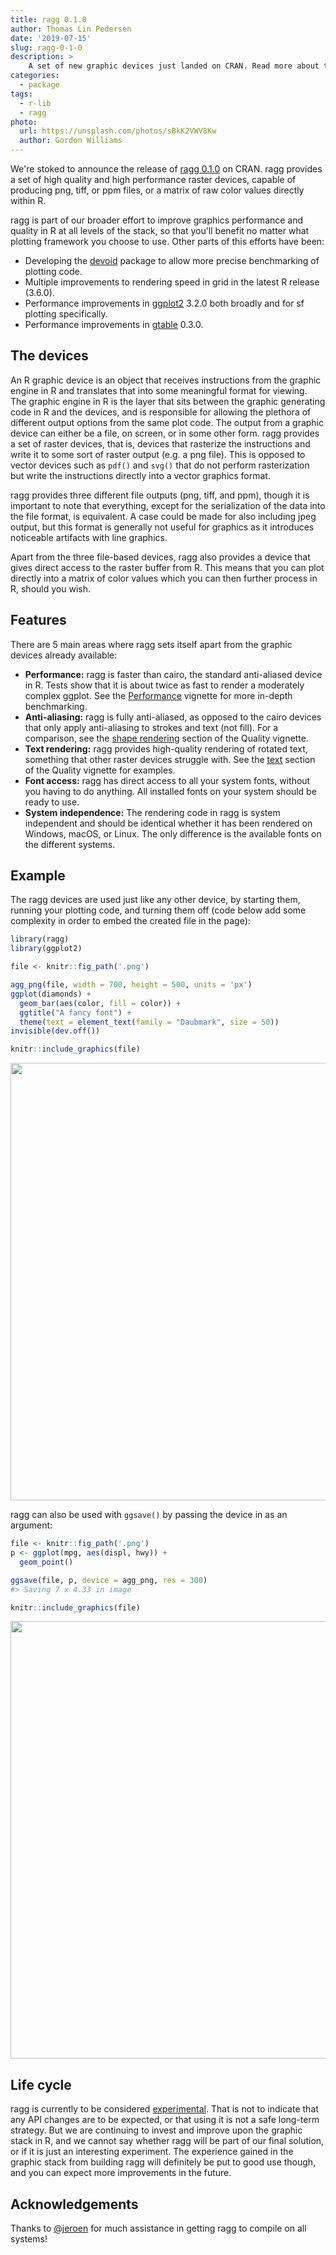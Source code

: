 ```yaml
---
title: ragg 0.1.0
author: Thomas Lin Pedersen
date: '2019-07-15'
slug: ragg-0-1-0
description: >
    A set of new graphic devices just landed on CRAN. Read more about the ragg package here.
categories:
  - package
tags:
  - r-lib
  - ragg
photo:
  url: https://unsplash.com/photos/sBkK2VWV8Kw
  author: Gordon Williams
---
```




We're stoked to announce the release of [ragg 0.1.0](https://ragg.r-lib.org) on CRAN. ragg provides a set of high quality and high performance raster devices, capable of producing png, tiff, or ppm files, or a matrix of raw color values directly within R.

ragg is part of our broader effort to improve graphics performance and quality in R at all levels of the stack, so that you'll benefit no matter what plotting framework you choose to use. Other parts of this efforts have been:

- Developing the [devoid](https://github.com/r-lib/devoid) package to allow more precise benchmarking of plotting code.
- Multiple improvements to rendering speed in grid in the latest R release (3.6.0).
- Performance improvements in [ggplot2](https://ggplot2.tidyverse.org) 3.2.0 both broadly and for sf plotting specifically.
- Performance improvements in [gtable](https://gtable.r-lib.com) 0.3.0.

## The devices
An R graphic device is an object that receives instructions from the graphic engine in R and translates that into some meaningful format for viewing. The graphic engine in R is the layer that sits between the graphic generating code in R and the devices, and is responsible for allowing the plethora of different output options from the same plot code. The output from a graphic device can either be a file, on screen, or in some other form. ragg provides a set of raster devices, that is, devices that rasterize the instructions and write it to some sort of raster output (e.g. a png file). This is opposed to vector devices such as `pdf()` and `svg()` that do not perform rasterization but write the instructions directly into a vector graphics format.

ragg provides three different file outputs (png, tiff, and ppm), though it is important to note that everything, except for the serialization of the data into the file format, is equivalent. A case could be made for also including jpeg output, but this format is generally not useful for graphics as it introduces noticeable artifacts with line graphics.

Apart from the three file-based devices, ragg also provides a device that gives direct access to the raster buffer from R. This means that you can plot directly into a matrix of color values which you can then further process in R, should you wish.

## Features
There are 5 main areas where ragg sets itself apart from the graphic devices already available:

- **Performance:** ragg is faster than cairo, the standard anti-aliased device in R. Tests show that it is about twice as fast to render a moderately complex ggplot. See the
[Performance](https://ragg.r-lib.org/articles/ragg_performance.html) vignette for more in-depth benchmarking.
- **Anti-aliasing:** ragg is fully anti-aliased, as opposed to the cairo devices that only apply anti-aliasing to strokes and text (not fill). For a comparison, see the [shape rendering](https://ragg.r-lib.org/articles/ragg_quality.html#shape-rendering) section of the Quality vignette.
- **Text rendering:** ragg provides high-quality rendering of rotated text, something that other raster devices struggle with. See the [text](https://ragg.r-lib.org/articles/ragg_quality.html#text) section of the Quality vignette for examples.
- **Font access:** ragg has direct access to all your system fonts, without you having to do anything. All installed fonts on your system should be ready to use.
- **System independence:** The rendering code in ragg is system independent and should be identical whether it has been rendered on Windows, macOS, or Linux. The only difference is the available fonts on the different systems.

## Example
The ragg devices are used just like any other device, by starting them, running your plotting code, and turning them off (code below add some complexity in order to embed the created file in the page):


```r
library(ragg)
library(ggplot2)

file <- knitr::fig_path('.png')

agg_png(file, width = 700, height = 500, units = 'px')
ggplot(diamonds) + 
  geom_bar(aes(color, fill = color)) + 
  ggtitle("A fancy font") + 
  theme(text = element_text(family = "Daubmark", size = 50))
invisible(dev.off())

knitr::include_graphics(file)
```

<img src="/articles/2019-06-26-ragg-0-1-0_files/figure-html/unnamed-chunk-1-1.png" width="700px" style="display: block; margin: auto;" />

ragg can also be used with `ggsave()` by passing the device in as an argument:


```r
file <- knitr::fig_path('.png')
p <- ggplot(mpg, aes(displ, hwy)) + 
  geom_point()

ggsave(file, p, device = agg_png, res = 300)
#> Saving 7 x 4.33 in image

knitr::include_graphics(file)
```

<img src="/articles/2019-06-26-ragg-0-1-0_files/figure-html/unnamed-chunk-2-1.png" width="700px" style="display: block; margin: auto;" />

## Life cycle
ragg is currently to be considered [experimental](https://www.tidyverse.org/lifecycle/#experimental). That is not to indicate that any API changes are to be expected, or that using it is not a safe long-term strategy. But we are continuing to invest and improve upon the graphic stack in R, and we cannot say whether ragg will be part of our final solution, or if it is just an interesting experiment. The experience gained in the graphic stack from building ragg will definitely be put to good use though, and you can expect more improvements in the future.

## Acknowledgements
Thanks to [&#x0040;jeroen](https://github.com/jeroen) for much assistance in getting ragg to compile on all systems!
